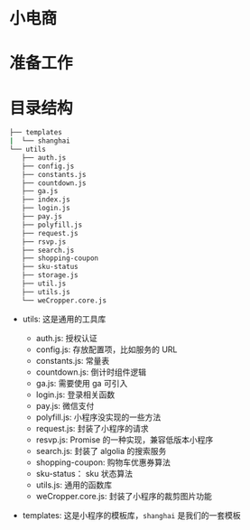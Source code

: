# 小电商

# 准备工作

# 目录结构

```bash
├── templates
|  └── shanghai
└── utils
   ├── auth.js
   ├── config.js
   ├── constants.js
   ├── countdown.js
   ├── ga.js
   ├── index.js
   ├── login.js
   ├── pay.js
   ├── polyfill.js
   ├── request.js
   ├── rsvp.js
   ├── search.js
   ├── shopping-coupon
   ├── sku-status
   ├── storage.js
   ├── util.js
   ├── utils.js
   └── weCropper.core.js
```

* utils: 这是通用的工具库
  - auth.js: 授权认证
  - config.js: 存放配置项，比如服务的 URL
  - constants.js: 常量表
  - countdown.js: 倒计时组件逻辑
  - ga.js: 需要使用 ga 可引入
  - login.js: 登录相关函数
  - pay.js: 微信支付
  - polyfill.js: 小程序没实现的一些方法
  - request.js: 封装了小程序的请求
  - resvp.js: Promise 的一种实现，兼容低版本小程序
  - search.js: 封装了 algolia 的搜索服务
  - shopping-coupon: 购物车优惠券算法
  - sku-status： sku 状态算法
  - utils.js: 通用的函数库
  - weCropper.core.js: 封装了小程序的裁剪图片功能

* templates: 这是小程序的模板库，`shanghai` 是我们的一套模板
